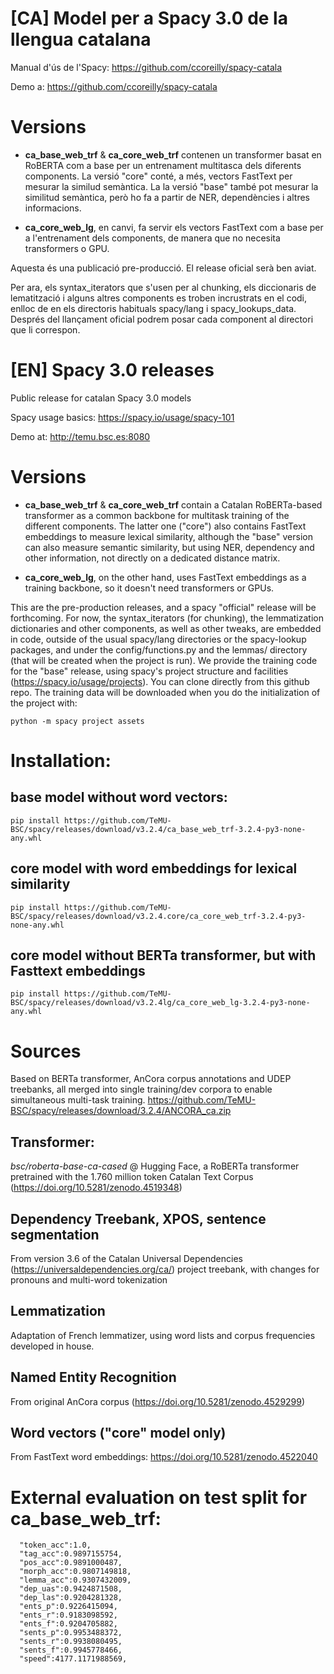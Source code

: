# [CA] Model per a Spacy 3.0 de la llengua catalana

Manual d'ús de l'Spacy: https://github.com/ccoreilly/spacy-catala

Demo a: https://github.com/ccoreilly/spacy-catala

# Versions

- **ca_base_web_trf** & **ca_core_web_trf** contenen un transformer basat en RoBERTA com a base per un entrenament multitasca dels diferents components. La versió "core" conté, a més, vectors FastText per mesurar la similud semàntica. La la versió "base" també pot mesurar la similitud semàntica, però ho fa a partir de NER, dependències i altres informacions.

- **ca_core_web_lg**, en canvi, fa servir els vectors FastText com a base per a l'entrenament dels components, de manera que no necesita transformers o GPU.

Aquesta és una publicació pre-producció. El release oficial serà ben aviat. 

Per ara, els syntax_iterators que s'usen per al chunking, els diccionaris de lematització i alguns altres components es troben incrustrats en el codi, enlloc de en els directoris habituals spacy/lang i spacy_lookups_data. Després del llançament oficial podrem posar cada component al directori que li correspon.

# [EN] Spacy 3.0 releases

Public release for catalan Spacy 3.0 models

Spacy usage basics: https://spacy.io/usage/spacy-101

Demo at: http://temu.bsc.es:8080

# Versions

- **ca_base_web_trf** & **ca_core_web_trf** contain a Catalan RoBERTa-based transformer as a common backbone for multitask training of the different components. The latter one ("core") also contains FastText embeddings to measure lexical similarity, although the "base" version can also measure semantic similarity, but using NER, dependency and other information, not directly on a dedicated distance matrix.

- **ca_core_web_lg**, on the other hand, uses FastText embeddings as a training backbone, so it doesn't need transformers or GPUs.

This are the pre-production releases, and a spacy "official" release will be forthcoming. For now, the syntax_iterators (for chunking), the lemmatization dictionaries and other components,  as well as other tweaks, are embedded in code, outside of the usual spacy/lang directories or the spacy-lookup packages, and under the config/functions.py and the lemmas/ directory (that will be created when the project is run). 
We provide the training code for the "base" release, using spacy's project structure and facilities (https://spacy.io/usage/projects).  You can clone directly from this github repo.
The training data will be downloaded when you do the initialization of the project with:

``` python -m spacy project assets ```

# Installation:

## base model without word vectors:

```pip install https://github.com/TeMU-BSC/spacy/releases/download/v3.2.4/ca_base_web_trf-3.2.4-py3-none-any.whl```

## core model with word embeddings for lexical similarity

```pip install https://github.com/TeMU-BSC/spacy/releases/download/v3.2.4.core/ca_core_web_trf-3.2.4-py3-none-any.whl```

## core model without BERTa transformer, but with Fasttext embeddings

```pip install https://github.com/TeMU-BSC/spacy/releases/download/v3.2.4lg/ca_core_web_lg-3.2.4-py3-none-any.whl```

# Sources
Based on BERTa transformer, AnCora corpus annotations and UDEP treebanks, all merged into single training/dev corpora to enable simultaneous multi-task training.
https://github.com/TeMU-BSC/spacy/releases/download/3.2.4/ANCORA_ca.zip

## Transformer:

*bsc/roberta-base-ca-cased* @ Hugging Face, a RoBERTa transformer pretrained with the 1.760 million token Catalan Text Corpus (https://doi.org/10.5281/zenodo.4519348) 

## Dependency Treebank, XPOS, sentence segmentation

From version 3.6 of the Catalan Universal Dependencies (https://universaldependencies.org/ca/) project treebank, with changes for pronouns and multi-word tokenization 


## Lemmatization

Adaptation of French lemmatizer, using  word lists and corpus frequencies developed in house.

## Named Entity Recognition

From original AnCora corpus (https://doi.org/10.5281/zenodo.4529299)

## Word vectors ("core" model only)

From FastText word embeddings: https://doi.org/10.5281/zenodo.4522040


# External evaluation on test split for ca_base_web_trf:
```
  "token_acc":1.0,
  "tag_acc":0.9897155754,
  "pos_acc":0.9891000487,
  "morph_acc":0.9807149818,
  "lemma_acc":0.9307432009,
  "dep_uas":0.9424871508,
  "dep_las":0.9204281328,
  "ents_p":0.9226415094,
  "ents_r":0.9183098592,
  "ents_f":0.9204705882,
  "sents_p":0.9953488372,
  "sents_r":0.9938080495,
  "sents_f":0.9945778466,
  "speed":4177.1171988569,
```
<!---## Text Classification (To come)

From TeCla corpus based on Agencia Catalana de Noticias Newswire
(https://doi.org/10.5281/zenodo.4627197)-->


<!---
# Includes:

* Noun Chunks

* NERC

* Coarse XPOS tags

* Dependency parsing

* lookup-based lemmatization with POS disambiguation

* BERTa-based transformer

* tokenization and sentence segmentation

* Morphological analysis

* Static word vectors (in core models)

## To come:
* Fine-grained Parole/Eagles POS tags

* Text classification  


